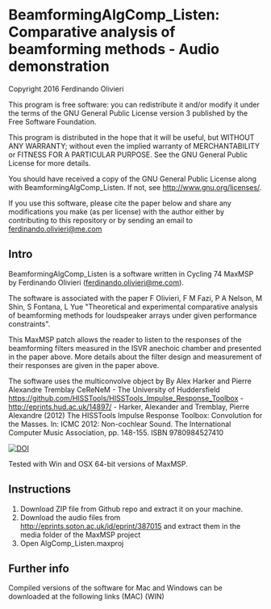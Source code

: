 # BeamformingAlgComp_Listen: Comparative analysis of beamforming methods - Audio demonstration

Copyright 2016 Ferdinando Olivieri

This program is free software: you can redistribute it and/or modify it under the terms of the GNU General Public License version 3 published by the Free Software Foundation. 

This program is distributed in the hope that it will be useful, but WITHOUT ANY WARRANTY; without even the implied warranty of MERCHANTABILITY or FITNESS FOR A PARTICULAR PURPOSE.  See the GNU General Public License for more details.

You should have received a copy of the GNU General Public License along with BeamformingAlgComp_Listen. If not, see <http://www.gnu.org/licenses/>.

If you use this software, please cite the paper below and share any modifications you make (as per license) with the author either by contributing to this repository or by sending an email to ferdinando.olivieri@me.com

## Intro
BeamformingAlgComp_Listen is a software written in Cycling 74 MaxMSP by Ferdinando Olivieri (ferdinando.olivieri@me.com). 

The software is associated with the paper F Olivieri, F M Fazi, P A Nelson, M Shin, S Fontana, L Yue "Theoretical and experimental comparative analysis of beamforming methods for loudspeaker arrays under given performance constraints".

This MaxMSP patch allows the reader to listen to the responses of the beamforming filters measured in the ISVR anechoic chamber and presented in the paper above. More details about the filter design and measurement of their responses are given in the paper above.

The software uses the multiconvolve object by By Alex Harker and Pierre Alexandre Tremblay CeReNeM - The University of Huddersfield
https://github.com/HISSTools/HISSTools_Impulse_Response_Toolbox - http://eprints.hud.ac.uk/14897/ - 
Harker, Alexander and Tremblay, Pierre Alexandre (2012) The HISSTools Impulse Response Toolbox: Convolution for the Masses. In: ICMC 2012: Non-cochlear Sound. The International Computer Music Association, pp. 148-155. ISBN 9780984527410

[![DOI](https://zenodo.org/badge/20316/F-Olivieri/BeamformingAlgComp_Listen.svg)](https://zenodo.org/badge/latestdoi/20316/F-Olivieri/BeamformingAlgComp_Listen)

Tested with Win and OSX 64-bit versions of MaxMSP.

## Instructions
1. Download ZIP file from Github repo and extract it on your machine.
2. Download the audio files from http://eprints.soton.ac.uk/id/eprint/387015 and extract them in the media folder of the MaxMSP project
3. Open AlgComp_Listen.maxproj

## Further info
Compiled versions of the software for Mac and Windows can be downloaded at the following links
(MAC)
(WIN)